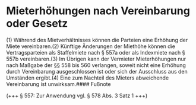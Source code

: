 # Mieterhöhungen nach Vereinbarung oder Gesetz

(1) Während des Mietverhältnisses können die Parteien eine Erhöhung der Miete vereinbaren.(2) Künftige Änderungen der Miethöhe können die Vertragsparteien als Staffelmiete nach § 557a oder als Indexmiete nach § 557b vereinbaren.(3) Im Übrigen kann der Vermieter Mieterhöhungen nur nach Maßgabe der §§ 558 bis 560 verlangen, soweit nicht eine Erhöhung durch Vereinbarung ausgeschlossen ist oder sich der Ausschluss aus den Umständen ergibt.(4) Eine zum Nachteil des Mieters abweichende Vereinbarung ist unwirksam.#### Fußnote

(+++ § 557: Zur Anwendung vgl. § 578 Abs. 3 Satz 1 +++) 

